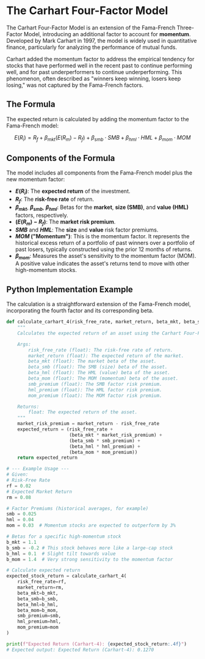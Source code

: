 # The Carhart Four-Factor Model

The Carhart Four-Factor Model is an extension of the Fama-French Three-Factor Model, introducing an additional factor to account for **momentum**. Developed by Mark Carhart in 1997, the model is widely used in quantitative finance, particularly for analyzing the performance of mutual funds.

Carhart added the momentum factor to address the empirical tendency for stocks that have performed well in the recent past to continue performing well, and for past underperformers to continue underperforming. This phenomenon, often described as "winners keep winning, losers keep losing," was not captured by the Fama-French factors.

## The Formula

The expected return is calculated by adding the momentum factor to the Fama-French model:

$$
E(R_i) = R_f + \beta_{mkt}(E(R_m) - R_f) + \beta_{smb} \cdot SMB + \beta_{hml} \cdot HML + \beta_{mom} \cdot MOM
$$

## Components of the Formula

The model includes all components from the Fama-French model plus the new momentum factor:

-   **$E(R_i)$**: The **expected return** of the investment.
-   **$R_f$**: The **risk-free rate** of return.
-   **$\beta_{mkt}$**, **$\beta_{smb}$**, **$\beta_{hml}$**: Betas for the **market**, **size (SMB)**, and **value (HML)** factors, respectively.
-   **$(E(R_m) - R_f)$**: The **market risk premium**.
-   **$SMB$** and **$HML$**: The **size** and **value** risk factor premiums.
-   **$MOM$ ("Momentum")**: This is the momentum factor. It represents the historical excess return of a portfolio of past winners over a portfolio of past losers, typically constructed using the prior 12 months of returns.
-   **$\beta_{mom}$**: Measures the asset's sensitivity to the momentum factor (MOM). A positive value indicates the asset's returns tend to move with other high-momentum stocks.

## Python Implementation Example

The calculation is a straightforward extension of the Fama-French model, incorporating the fourth factor and its corresponding beta.

```python
def calculate_carhart_4(risk_free_rate, market_return, beta_mkt, beta_smb, beta_hml, beta_mom, smb_premium, hml_premium, mom_premium):
    """
    Calculates the expected return of an asset using the Carhart Four-Factor Model.

    Args:
        risk_free_rate (float): The risk-free rate of return.
        market_return (float): The expected return of the market.
        beta_mkt (float): The market beta of the asset.
        beta_smb (float): The SMB (size) beta of the asset.
        beta_hml (float): The HML (value) beta of the asset.
        beta_mom (float): The MOM (momentum) beta of the asset.
        smb_premium (float): The SMB factor risk premium.
        hml_premium (float): The HML factor risk premium.
        mom_premium (float): The MOM factor risk premium.

    Returns:
        float: The expected return of the asset.
    """
    market_risk_premium = market_return - risk_free_rate
    expected_return = (risk_free_rate + 
                       (beta_mkt * market_risk_premium) + 
                       (beta_smb * smb_premium) + 
                       (beta_hml * hml_premium) + 
                       (beta_mom * mom_premium))
    return expected_return

# --- Example Usage ---
# Given:
# Risk-Free Rate
rf = 0.02
# Expected Market Return
rm = 0.08

# Factor Premiums (historical averages, for example)
smb = 0.025
hml = 0.04
mom = 0.03  # Momentum stocks are expected to outperform by 3%

# Betas for a specific high-momentum stock
b_mkt = 1.1
b_smb = -0.2 # This stock behaves more like a large-cap stock
b_hml = 0.1  # Slight tilt towards value
b_mom = 1.4  # Very strong sensitivity to the momentum factor

# Calculate expected return
expected_stock_return = calculate_carhart_4(
    risk_free_rate=rf,
    market_return=rm,
    beta_mkt=b_mkt,
    beta_smb=b_smb,
    beta_hml=b_hml,
    beta_mom=b_mom,
    smb_premium=smb,
    hml_premium=hml,
    mom_premium=mom
)

print(f"Expected Return (Carhart-4): {expected_stock_return:.4f}")
# Expected output: Expected Return (Carhart-4): 0.1270